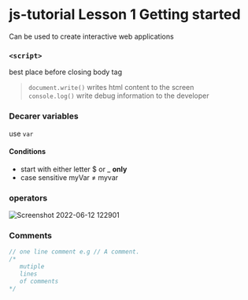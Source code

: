 # js-tutorial Lesson 1 Getting started

Can be used to create interactive web applications

### `<script>`
  
  best place before closing body tag

> `document.write()` writes html content to the screen  
> `console.log()` write debug information to the developer

### Decarer variables 
use `var`

#### Conditions

- start with either letter $ or \_ **only**
- case sensitive myVar ≠ myvar

### operators

![Screenshot 2022-06-12 122901](https://user-images.githubusercontent.com/97400721/173226825-fa5b029c-fc5e-4bb7-ba5a-a7520cf93354.png)

### Comments

```js
// one line comment e.g // A comment.
/*
   mutiple
   lines
   of comments
*/
```


